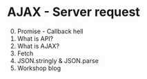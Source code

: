 # AJAX - Server request

0. Promise - Callback hell
1. What is API?
2. What is AJAX?
3. Fetch
4. JSON.stringly & JSON.parse
5. Workshop blog
